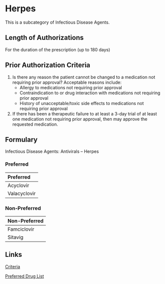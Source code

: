 # Herpes

This is a subcategory of Infectious Disease Agents.

## Length of Authorizations

For the duration of the prescription (up to 180 days)

## Prior Authorization Criteria

1.  Is there any reason the patient cannot be changed to a medication not requiring prior approval? Acceptable reasons include:
    -   Allergy to medications not requiring prior approval
    -   Contraindication to or drug interaction with medications not requiring prior approval
    -   History of unacceptable/toxic side effects to medications not requiring prior approval
2.  If there has been a therapeutic failure to at least a 3-day trial of at least one medication not requiring prior approval, then may approve the requested medication.

## Formulary

Infectious Disease Agents: Antivirals – Herpes

### Preferred

| Preferred    |
| :----------- |
| Acyclovir    |
| Valacyclovir |

### Non-Preferred

| Non-Preferred |
| :------------ |
| Famciclovir   |
| Sitavig       |

## Links

[Criteria](https://pharmacy.medicaid.ohio.gov/sites/default/files/20221001_UPDL_Criteria_APPROVED.pdf#page=80)

[Preferred Drug List](https://pharmacy.medicaid.ohio.gov/sites/default/files/20221001_UPDL_APPROVED_.pdf#page=27)

